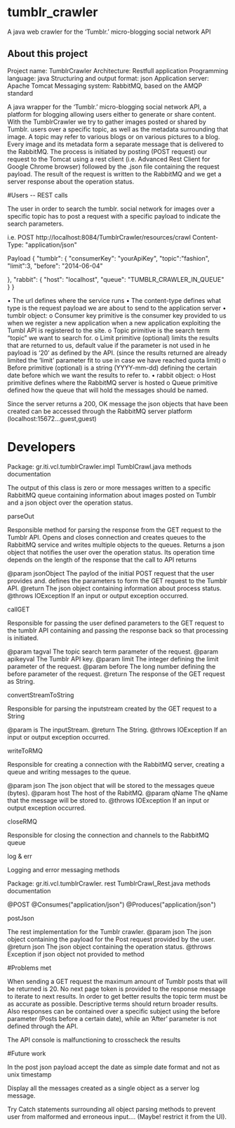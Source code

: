 # tumblr_crawler
A java web crawler for the ‘Tumblr.’ micro-blogging social network API


## About this project 

Project name: TumblrCrawler
Architecture: Restfull application
Programming language: java 
Structuring and output format: json
Application server: Apache Tomcat
Messaging system: RabbitMQ, based on the AMQP standard

A java wrapper for the ‘Tumblr.’ micro-blogging social network API, a platform for blogging allowing users either to generate or share content.
With the TumblrCrawler we try to gather images posted or shared by Tumblr. users over a specific topic, as well as the metadata surrounding that image.
A topic may refer to various blogs or on various pictures to a blog. Every image and its metadata form a separate message that is delivered to the RabbitMQ.
The process is initiated by posting (POST request) our request to the Tomcat using a rest client (i.e. Advanced Rest Client for Google Chrome browser) followed by the .json file containing the request payload. The result of the request is written to the RabbitMQ and we get a server response about the operation status.

#Users -- REST calls 

The user in order to search the tumblr. social network for images over a specific topic has to post a request with a specific payload to indicate the search parameters. 

i.e.
POST  http://localhost:8084/TumblrCrawler/resources/crawl
Content-Type: "application/json"

Payload
{
"tumblr": {
"consumerKey": "yourApiKey",
		"topic":"fashion",
		"limit":3,
		"before": "2014-06-04"

},
"rabbit": {
		"host": "localhost",
		"queue": "TUMBLR_CRAWLER_IN_QUEUE"
}
}

•	The url defines where the service runs
•	The content-type defines what type is the request payload we are about to send to the application server
•	tumblr object:
o	Consumer key primitive is the consumer key provided to us when we register a new application when a new application exploiting the Tumbl API is registered to the site.
o	Topic primitive is the search term “topic” we want to search for.
o	Limit primitive (optional) limits the results that are returned to us, default value if the parameter is not used in he payload is ‘20’ as defined by the API. (since the results returned are already limited the ‘limit’ parameter fit to use in case we have reached quota limit)
o	Before primitive (optional) is a string (YYYY-mm-dd) defining the certain date before which we want the results to refer to.
•	rabbit object:
o	Host primitive defines where the RabbitMQ server is hosted 
o	Queue primitive defined how the queue that will hold the messages should be named.


Since the server returns a 200, OK message the json objects that have been created can be accessed through the RabbitMQ server platform (localhost:15672…guest,guest)
	 

# Developers 

Package: gr.iti.vcl.tumblrCrawler.impl
TumblCrawl.java methods documentation

The output of this class is zero or more messages written to a specific RabbitMQ queue containing information about images posted on Tumblr and a json object over the operation status.

parseOut

Responsible method for parsing the response from the GET request to the Tumblr API.
Opens and closes connection and creates queues to the RabbitMQ service and writes multiple objects to the queues.
Returns a json object that notifies the user over the operation status.
Its operation time depends on the length of the response that the call to API returns 

@param jsonObject 	The paylod of the initial POST request that the user provides and. defines the parameters to form the GET request to the Tumblr API. 
@return 		The json object containing information about process status.
@throws IOException 	If an input or output exception occurred.

callGET 

Responsible for passing the user defined parameters to the GET request to the tumblr API containing and passing the response back so that processing is initiated.

@param tagval 		The topic search term parameter of the request.
@param apikeyval		The Tumblr  API key.
@param limit		The integer defining the limit parameter of the request.
@param before		The long number defining the before parameter of the request.
@return 		The response of the GET request as String. 

convertStreamToString

Responsible for parsing the inputstream created by the GET request to a String 

@param is 		The inputStream.
@return 		The String. 
@throws IOException 	If an input or output exception occurred.


writeToRMQ

Responsible for creating a connection with the RabbitMQ server, creating a queue and writing messages to the queue.

@param json 		The json object that will be stored to the messages queue (bytes).
@param host		The host of the RabitMQ.
@param qName		The qName that the message will be stored to.
@throws IOException 	If an input or output exception occurred.


closeRMQ

Responsible for closing the connection and channels to the RabbitMQ queue

log & err

Logging and error messaging methods

Package: gr.iti.vcl.tumblrCrawler. rest
TumblrCrawl_Rest.java methods documentation

@POST
@Consumes("application/json")
@Produces("application/json")

postJson

The rest implementation for the Tumblr crawler.
@param json 	The json object containing the payload for the Post request provided by the user.
@return json	The json object containing the operation status.
@throws Exception	if json object not provided to method 


#Problems met

When sending a GET request the maximum amount of Tumblr posts that will be returned is 20. No next page token is provided to the response message to iterate to next results. In order to get better results the topic term must be as accurate as possible. Descriptive terms should return broader results. Also responses can be contained over a specific subject using the before parameter (Posts before a certain date), while an ‘After’ parameter is not defined through the API.

The API console is malfunctioning to crosscheck the results 

#Future work

In the post json payload accept the date as simple date format and not as unix timestamp

Display all the messages created as a single object as a server log message.
 
Try Catch statements surrounding all object parsing methods to prevent user from malformed and erroneous input…. (Maybe! restrict it from the UI).


